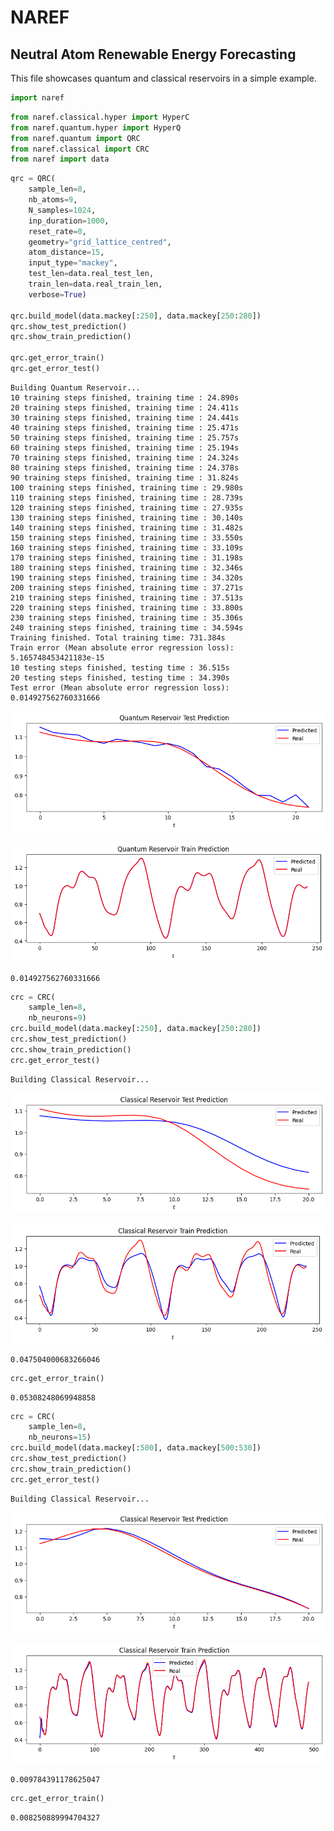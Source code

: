 # NAREF

## Neutral Atom Renewable Energy Forecasting

This file showcases quantum and classical reservoirs in a simple example.


```python
import naref
```


```python
from naref.classical.hyper import HyperC
from naref.quantum.hyper import HyperQ
from naref.quantum import QRC
from naref.classical import CRC
from naref import data
```


```python
qrc = QRC(
    sample_len=8,
    nb_atoms=9,
    N_samples=1024,
    inp_duration=1000,
    reset_rate=0,
    geometry="grid_lattice_centred",
    atom_distance=15,
    input_type="mackey",
    test_len=data.real_test_len,
    train_len=data.real_train_len,
    verbose=True)

qrc.build_model(data.mackey[:250], data.mackey[250:280])
qrc.show_test_prediction()
qrc.show_train_prediction()

qrc.get_error_train()
qrc.get_error_test()
```

    Building Quantum Reservoir...
    10 training steps finished, training time : 24.890s
    20 training steps finished, training time : 24.411s
    30 training steps finished, training time : 24.441s
    40 training steps finished, training time : 25.471s
    50 training steps finished, training time : 25.757s
    60 training steps finished, training time : 25.194s
    70 training steps finished, training time : 24.324s
    80 training steps finished, training time : 24.378s
    90 training steps finished, training time : 31.824s
    100 training steps finished, training time : 29.980s
    110 training steps finished, training time : 28.739s
    120 training steps finished, training time : 27.935s
    130 training steps finished, training time : 30.140s
    140 training steps finished, training time : 31.482s
    150 training steps finished, training time : 33.550s
    160 training steps finished, training time : 33.109s
    170 training steps finished, training time : 31.198s
    180 training steps finished, training time : 32.346s
    190 training steps finished, training time : 34.320s
    200 training steps finished, training time : 37.271s
    210 training steps finished, training time : 37.513s
    220 training steps finished, training time : 33.800s
    230 training steps finished, training time : 35.306s
    240 training steps finished, training time : 34.594s
    Training finished. Total training time: 731.384s
    Train error (Mean absolute error regression loss):  5.165748453421183e-15
    10 testing steps finished, testing time : 36.515s
    20 testing steps finished, testing time : 34.390s
    Test error (Mean absolute error regression loss):  0.014927562760331666
    


    
![png](img/output_3_1.png)
    



    
![png](img/output_3_2.png)
    





    0.014927562760331666




```python
crc = CRC(
    sample_len=8,
    nb_neurons=9)
crc.build_model(data.mackey[:250], data.mackey[250:280])
crc.show_test_prediction()
crc.show_train_prediction()
crc.get_error_test()
```

    Building Classical Reservoir...
    


    
![png](img/output_4_1.png)
    



    
![png](img/output_4_2.png)
    





    0.047504000683266046




```python
crc.get_error_train()
```




    0.05308248069948858




```python
crc = CRC(
    sample_len=8,
    nb_neurons=15)
crc.build_model(data.mackey[:500], data.mackey[500:530])
crc.show_test_prediction()
crc.show_train_prediction()
crc.get_error_test()
```

    Building Classical Reservoir...
    


    
![png](img/output_6_1.png)
    



    
![png](img/output_6_2.png)
    





    0.009784391178625047




```python
crc.get_error_train()
```




    0.008250889994704327




```python

```
